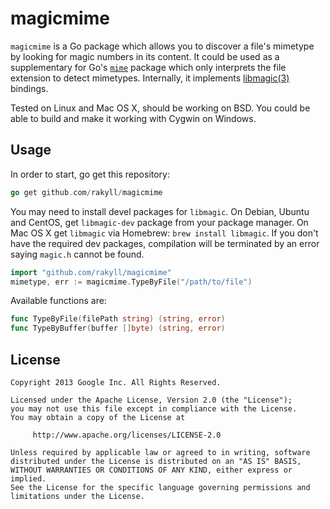 # magicmime

`magicmime` is a Go package which allows you to discover a file's mimetype by looking for magic numbers in its content. It could be used as a supplementary for Go's [`mime`](http://golang.org/pkg/mime/) package which only interprets the file extension to detect mimetypes. Internally, it implements [libmagic(3)](http://linux.die.net/man/3/libmagic) bindings.

Tested on Linux and Mac OS X, should be working on BSD. You could be able to build and make it working with Cygwin on Windows.

## Usage
In order to start, go get this repository:
~~~ go
go get github.com/rakyll/magicmime
~~~
You may need to install devel packages for `libmagic`. On Debian, Ubuntu and CentOS, get `libmagic-dev` package from your package manager. On Mac OS X get `libmagic` via Homebrew: `brew install libmagic`. If you don't have the required dev packages, compilation will be terminated by an error saying `magic.h` cannot be found.

~~~ go
import "github.com/rakyll/magicmime"
mimetype, err := magicmime.TypeByFile("/path/to/file")
~~~

Available functions are:

~~~ go
func TypeByFile(filePath string) (string, error)
func TypeByBuffer(buffer []byte) (string, error)
~~~
    
## License
    Copyright 2013 Google Inc. All Rights Reserved.
    
    Licensed under the Apache License, Version 2.0 (the "License");
    you may not use this file except in compliance with the License.
    You may obtain a copy of the License at
    
         http://www.apache.org/licenses/LICENSE-2.0
    
    Unless required by applicable law or agreed to in writing, software
    distributed under the License is distributed on an "AS IS" BASIS,
    WITHOUT WARRANTIES OR CONDITIONS OF ANY KIND, either express or implied.
    See the License for the specific language governing permissions and
    limitations under the License.